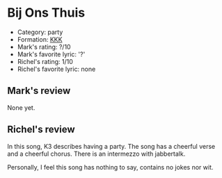 # Bij Ons Thuis

 * Category: party
 * Formation: [KKK](Kkk.md)
 * Mark's rating: ?/10
 * Mark's  favorite lyric: '?'
 * Richel's rating: 1/10
 * Richel's favorite lyric: none

## Mark's review

None yet.

## Richel's review

In this song, K3 describes having a party. The song has a cheerful verse
and a cheerful chorus. There is an intermezzo with jabbertalk.

Personally, I feel this song has nothing to say, contains no jokes nor
wit.